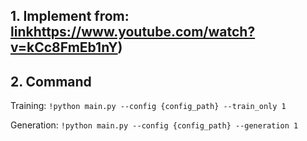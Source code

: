 ## 1. Implement from: [link](https://www.youtube.com/watch?v=kCc8FmEb1nY)https://www.youtube.com/watch?v=kCc8FmEb1nY)
## 2. Command
Training:
```!python main.py --config {config_path} --train_only 1```

Generation:
```!python main.py --config {config_path} --generation 1```


